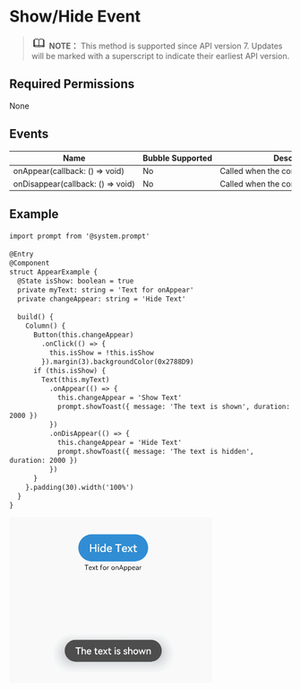 # Show/Hide Event


> ![icon-note.gif](public_sys-resources/icon-note.gif) **NOTE：**
> This method is supported since API version 7. Updates will be marked with a superscript to indicate their earliest API version.


## Required Permissions

None


## Events

  | Name | Bubble&nbsp;Supported | Description | 
| -------- | -------- | -------- |
| onAppear(callback:&nbsp;()&nbsp;=&gt;&nbsp;void) | No | Called&nbsp;when&nbsp;the&nbsp;component&nbsp;is&nbsp;displayed. | 
| onDisappear(callback:&nbsp;()&nbsp;=&gt;&nbsp;void) | No | Called&nbsp;when&nbsp;the&nbsp;component&nbsp;disappears. | 


## Example


```
import prompt from '@system.prompt'

@Entry
@Component
struct AppearExample {
  @State isShow: boolean = true
  private myText: string = 'Text for onAppear'
  private changeAppear: string = 'Hide Text'

  build() {
    Column() {
      Button(this.changeAppear)
        .onClick(() => {
          this.isShow = !this.isShow
        }).margin(3).backgroundColor(0x2788D9)
      if (this.isShow) {
        Text(this.myText)
          .onAppear(() => {
            this.changeAppear = 'Show Text'
            prompt.showToast({ message: 'The text is shown', duration: 2000 })
          })
          .onDisAppear(() => {
            this.changeAppear = 'Hide Text'
            prompt.showToast({ message: 'The text is hidden', duration: 2000 })
          })
      }
    }.padding(30).width('100%')
  }
}
```

![en-us_image_0000001211898468](figures/en-us_image_0000001211898468.gif)
